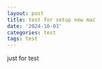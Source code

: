 ```yaml
---
layout: post
title: test for setup new mac
date: '2024-10-03'
categories: test
tags: test
---
```

just for test 